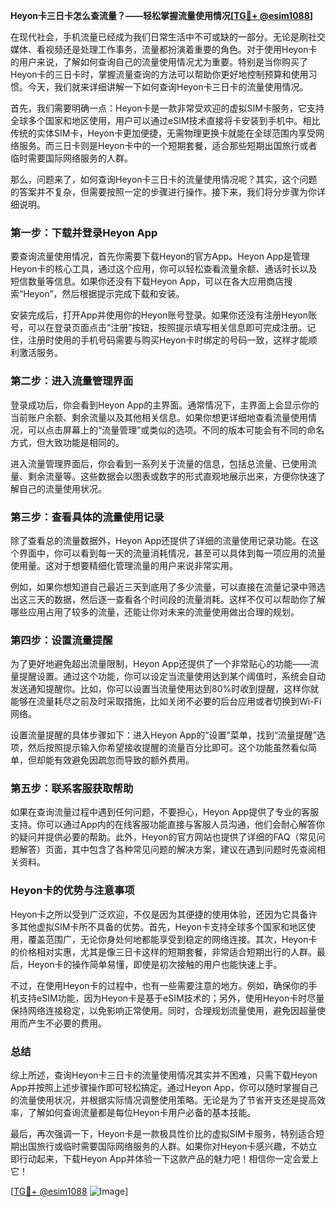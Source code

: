 **Heyon卡三日卡怎么查流量？——轻松掌握流量使用情况[[TG💪+ @esim1088](https://t.me/s/esim1088)]**

在现代社会，手机流量已经成为我们日常生活中不可或缺的一部分。无论是刷社交媒体、看视频还是处理工作事务，流量都扮演着重要的角色。对于使用Heyon卡的用户来说，了解如何查询自己的流量使用情况尤为重要。特别是当你购买了Heyon卡的三日卡时，掌握流量查询的方法可以帮助你更好地控制预算和使用习惯。今天，我们就来详细讲解一下如何查询Heyon卡三日卡的流量使用情况。

首先，我们需要明确一点：Heyon卡是一款非常受欢迎的虚拟SIM卡服务，它支持全球多个国家和地区使用，用户可以通过eSIM技术直接将卡安装到手机中。相比传统的实体SIM卡，Heyon卡更加便捷，无需物理更换卡就能在全球范围内享受网络服务。而三日卡则是Heyon卡中的一个短期套餐，适合那些短期出国旅行或者临时需要国际网络服务的人群。

那么，问题来了，如何查询Heyon卡三日卡的流量使用情况呢？其实，这个问题的答案并不复杂，但需要按照一定的步骤进行操作。接下来，我们将分步骤为你详细说明。

### 第一步：下载并登录Heyon App

要查询流量使用情况，首先你需要下载Heyon的官方App。Heyon App是管理Heyon卡的核心工具，通过这个应用，你可以轻松查看流量余额、通话时长以及短信数量等信息。如果你还没有下载Heyon App，可以在各大应用商店搜索“Heyon”，然后根据提示完成下载和安装。

安装完成后，打开App并使用你的Heyon账号登录。如果你还没有注册Heyon账号，可以在登录页面点击“注册”按钮，按照提示填写相关信息即可完成注册。记住，注册时使用的手机号码需要与购买Heyon卡时绑定的号码一致，这样才能顺利激活服务。

### 第二步：进入流量管理界面

登录成功后，你会看到Heyon App的主界面。通常情况下，主界面上会显示你的当前账户余额、剩余流量以及其他相关信息。如果你想更详细地查看流量使用情况，可以点击屏幕上的“流量管理”或类似的选项。不同的版本可能会有不同的命名方式，但大致功能是相同的。

进入流量管理界面后，你会看到一系列关于流量的信息，包括总流量、已使用流量、剩余流量等。这些数据会以图表或数字的形式直观地展示出来，方便你快速了解自己的流量使用状况。

### 第三步：查看具体的流量使用记录

除了查看总的流量数据外，Heyon App还提供了详细的流量使用记录功能。在这个界面中，你可以看到每一天的流量消耗情况，甚至可以具体到每一项应用的流量使用量。这对于想要精细化管理流量的用户来说非常实用。

例如，如果你想知道自己最近三天到底用了多少流量，可以直接在流量记录中筛选出这三天的数据，然后逐一查看各个时间段的流量消耗。这样不仅可以帮助你了解哪些应用占用了较多的流量，还能让你对未来的流量使用做出合理的规划。

### 第四步：设置流量提醒

为了更好地避免超出流量限制，Heyon App还提供了一个非常贴心的功能——流量提醒设置。通过这个功能，你可以设定当流量使用达到某个阈值时，系统会自动发送通知提醒你。比如，你可以设置当流量使用达到80%时收到提醒，这样你就能够在流量耗尽之前及时采取措施，比如关闭不必要的后台应用或者切换到Wi-Fi网络。

设置流量提醒的具体步骤如下：进入Heyon App的“设置”菜单，找到“流量提醒”选项，然后按照提示输入你希望接收提醒的流量百分比即可。这个功能虽然看似简单，但却能有效避免因疏忽而导致的额外费用。

### 第五步：联系客服获取帮助

如果在查询流量过程中遇到任何问题，不要担心，Heyon App提供了专业的客服支持。你可以通过App内的在线客服功能直接与客服人员沟通，他们会耐心解答你的疑问并提供必要的帮助。此外，Heyon的官方网站也提供了详细的FAQ（常见问题解答）页面，其中包含了各种常见问题的解决方案，建议在遇到问题时先查阅相关资料。

### Heyon卡的优势与注意事项

Heyon卡之所以受到广泛欢迎，不仅是因为其便捷的使用体验，还因为它具备许多其他虚拟SIM卡所不具备的优势。首先，Heyon卡支持全球多个国家和地区使用，覆盖范围广，无论你身处何地都能享受到稳定的网络连接。其次，Heyon卡的价格相对实惠，尤其是像三日卡这样的短期套餐，非常适合短期出行的人群。最后，Heyon卡的操作简单易懂，即使是初次接触的用户也能快速上手。

不过，在使用Heyon卡的过程中，也有一些需要注意的地方。例如，确保你的手机支持eSIM功能，因为Heyon卡是基于eSIM技术的；另外，使用Heyon卡时尽量保持网络连接稳定，以免影响正常使用。同时，合理规划流量使用，避免因超量使用而产生不必要的费用。

### 总结

综上所述，查询Heyon卡三日卡的流量使用情况其实并不困难，只需下载Heyon App并按照上述步骤操作即可轻松搞定。通过Heyon App，你可以随时掌握自己的流量使用状况，并根据实际情况调整使用策略。无论是为了节省开支还是提高效率，了解如何查询流量都是每位Heyon卡用户必备的基本技能。

最后，再次强调一下，Heyon卡是一款极具性价比的虚拟SIM卡服务，特别适合短期出国旅行或临时需要国际网络服务的人群。如果你对Heyon卡感兴趣，不妨立即行动起来，下载Heyon App并体验一下这款产品的魅力吧！相信你一定会爱上它！

[[TG💪+ @esim1088](https://t.me/s/esim1088) ![Image](https://i.postimg.cc/4NQfJmqS/Snipaste-2025-05-13-00-14-12.png)]
